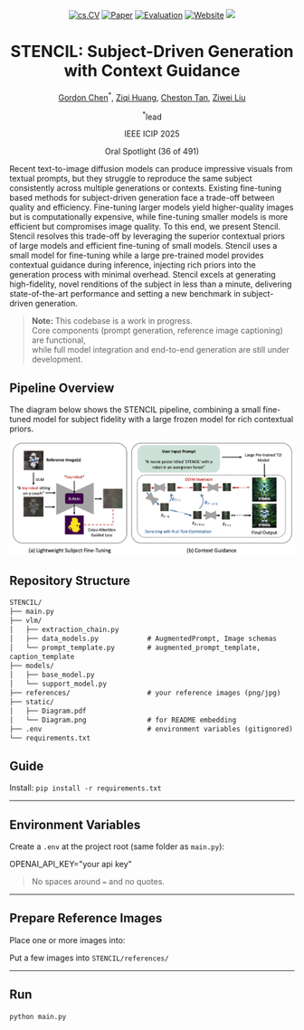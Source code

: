 <p align="center">
  <a href="#"><img src="https://img.shields.io/badge/cs.CV-Computer%20Vision-4b8bbe.svg" alt="cs.CV"></a>
  <a href="#paper"><img src="https://img.shields.io/badge/Paper-Coming%20soon-informational.svg" alt="Paper"></a>
  <a href="#evaluation"><img src="https://img.shields.io/badge/Evaluation-Benchmark-success.svg" alt="Evaluation"></a>
  <a href="https://gordonchen19.github.io/STENCIL.github.io/"><img src="https://img.shields.io/badge/Website-Project-ff69b4.svg" alt="Website"></a>
  <a href="https://hits.seeyoufarm.com">
    <img src="https://hits.seeyoufarm.com/api/count/incr/badge.svg?url=https%3A%2F%2Fgithub.com%2Fgordonchen19%2FSTENCIL&count_bg=%23007EC6&title_bg=%23555555&icon=github.svg&icon_color=%23FFFFFF&title=Visitors&edge_flat=false"/>
  </a>
</p>

<h1 align="center">STENCIL: Subject-Driven Generation with Context Guidance</h1>

<p align="center">
  <a href="https://gordonchen19.github.io">Gordon Chen</a><sup>*</sup>,
  <a href="https://ziqihuangg.github.io">Ziqi Huang</a>,
  <a href="https://www.a-star.edu.sg/cfar/about-cfar/our-team/dr-cheston-tan">Cheston Tan</a>,
  <a href="https://liuziwei7.github.io/team.html">Ziwei Liu</a>
</p>

<p align="center">
  <sup>*</sup>lead
</p>

<p align="center">
  IEEE ICIP 2025
</p>
<p align="center">
  Oral Spotlight (36 of 491)
</p>

Recent text-to-image diffusion models can produce impressive visuals from textual prompts, but they struggle to reproduce the same subject consistently across multiple generations or contexts. Existing fine-tuning based methods for subject-driven generation face a trade-off between quality and efficiency. Fine-tuning larger models yield higher-quality images but is computationally expensive, while fine-tuning smaller models is more efficient but compromises image quality. To this end, we present Stencil. Stencil resolves this trade-off by leveraging the superior contextual priors of large models and efficient fine-tuning of small models. Stencil uses a small model for fine-tuning while a large pre-trained model provides contextual guidance during inference, injecting rich priors into the generation process with minimal overhead. Stencil excels at generating high-fidelity, novel renditions of the subject in less than a minute, delivering state-of-the-art performance and setting a new benchmark in subject-driven generation.

> **Note:** This codebase is a work in progress.  
> Core components (prompt generation, reference image captioning) are functional,  
> while full model integration and end-to-end generation are still under development.

## Pipeline Overview

The diagram below shows the STENCIL pipeline, combining a small fine-tuned model for subject fidelity with a large frozen model for rich contextual priors.

![STENCIL Pipeline Diagram](static/Diagram.png)

## Repository Structure

```
STENCIL/
├── main.py
├── vlm/
│   ├── extraction_chain.py
│   ├── data_models.py            # AugmentedPrompt, Image schemas
│   └── prompt_template.py        # augmented_prompt_template, caption_template
├── models/
│   ├── base_model.py
│   └── support_model.py
├── references/                   # your reference images (png/jpg)
├── static/
│   ├── Diagram.pdf
│   └── Diagram.png               # for README embedding
├── .env                          # environment variables (gitignored)
└── requirements.txt
```

## Guide

Install: `pip install -r requirements.txt`

---

## Environment Variables

Create a `.env` at the project root (same folder as `main.py`):

OPENAI_API_KEY="your api key"

> No spaces around `=` and no quotes.

---

## Prepare Reference Images

Place one or more images into:

Put a few images into `STENCIL/references/`

---

## Run

```bash
python main.py